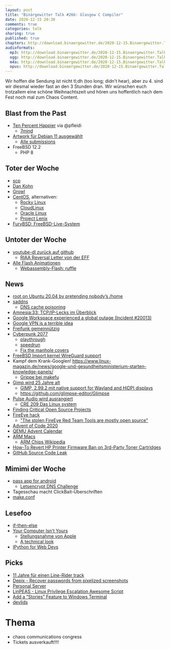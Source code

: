 ```yaml
---
layout: post
title: "Binärgewitter Talk #266: Glasgow C Compiler"
date: 2020-12-15 20:30
comments: true
categories: talk
sharing: true
published: true
chapters: http://download.binaergewitter.de/2020-12-15.Binaergewitter.Talk.266.chapters.txt
audioformats:
  mp3: http://download.binaergewitter.de/2020-12-15.Binaergewitter.Talk.266.mp3
  ogg: http://download.binaergewitter.de/2020-12-15.Binaergewitter.Talk.266.ogg
  m4a: http://download.binaergewitter.de/2020-12-15.Binaergewitter.Talk.266.m4a
  opus: http://download.binaergewitter.de/2020-12-15.Binaergewitter.Talk.266.opus
---
```

Wir hoffen die Sendung ist nicht tl;dh (too long; didn't hear), aber zu 4. sind wir diesmal wieder fast an den 3 Stunden dran.
Wir wünschen euch trotzallem eine schöne Weihnachtszeit und hören uns hoffentlich nach dem Fest noch mal zum Chaos Content.

## Blast from the Past
- [Ten Percent Happier](https://www.tenpercent.com/) via @pfleidi
  * [7mind](https://www.7mind.de/)
- [Artwork für Debian 11 ausgewählt]( https://linuxnews.de/2020/11/artwork-fuer-gnu-linux-debian-11-bullseye-ausgewaehlt/ )
  * [Alle submissions](https://wiki.debian.org/DebianDesktop/Artwork/Bullseye)
- FreeBSD 12.2
  * PHP 8

## Toter der Woche
- [scp]( https://lwn.net/SubscriberLink/835962/2064b65b35d8ee12/ )
- [Dan Kohn]( https://www.linuxfoundation.org/in-memoriam-dan-kohn/ )
- [Growl]( https://www.heise.de/news/Aus-fuer-Growl-Urvater-der-Mitteilungszentrale-wirft-hin-4975595.html )
- [CentOS]( https://centos.rip/ ), alternativen:
  - [Rocky Linux]( https://github.com/hpcng/rocky )
  - [CloudLinux]( https://blog.cloudlinux.com/announcing-open-sourced-community-driven-rhel-fork-by-cloudlinux )
  - [Oracle Linux]( https://www.oracle.com/linux/ )
  - [Project Lenix]( https://www.reddit.com/r/ProjectLenix/ )
- [FuryBSD: FreeBSD-Live-System]( https://www.heise.de/news/FuryBSD-FreeBSD-Live-System-mangels-Unterstuetzung-eingestellt-4950584.html )

## Untoter der Woche
- [youtube-dl zurück auf github]( https://www.engadget.com/github-youtube-dl-aftermath-222301386.html )
  - [RIAA Reversal Letter von der EFF](https://github.com/github/dmca/blob/master/2020/11/2020-11-16-RIAA-reversal-effletter.pdf )
- [Alle Flash Animationen]( https://archive.org/details/softwarelibrary_flash_animation )
  - [Webassembly-Flash: ruffle ]( https://ruffle.rs/ )

## News
- [root on Ubuntu 20.04 by pretending nobody’s /home]( https://securitylab.github.com/research/Ubuntu-gdm3-accountsservice-LPE )
- [saddns](https://www.saddns.net/)
  * [DNS cache poisoning](https://arstechnica.com/information-technology/2020/11/researchers-find-way-to-revive-kaminskys-2008-dns-cache-poisoning-attack/)
- [Amnesia:33: TCP/IP-Lecks im Überblick ](https://www.heise.de/news/Amnesia-33-Sicherheitshinweise-und-Updates-zu-den-TCP-IP-Lecks-im-Ueberblick-4984341.html)
- [Google Workspace experienced a global outage (Incident #20013)](https://status.cloud.google.com/incident/zall/20013 )
- [Google VPN is a terrible idea]( https://protonvpn.com/blog/google-vpn/ )
- [Freifunk gemeinnützig]( https://www.heise.de/news/Bundestag-Freifunk-wird-jetzt-doch-als-gemeinnuetzig-anerkannt-4984612.html )
- [Cyberpunk 2077](https://www.cyberpunk.net/ch/en/ )
  * [playthrough](https://www.youtube.com/watch?v=U0gHi8bGH3o)
  * [speedrun]( https://www.youtube.com/watch?v=jtMeBV85Wdo )
  * [Fix the manhole covers](https://www.change.org/p/the-cyberpunk-developers-fix-the-manhole-covers-in-cyberpunk-2077 )
- [FreeBSD Import kernel WireGuard support](https://svnweb.freebsd.org/base?view=revision&revision=368163 )
- Kampf dem Krank-Googlen! https://www.linux-magazin.de/news/google-und-gesundheitsministerium-starten-knowledge-panels/
  - [Grippe bei makefu]( https://p.krebsco.de/image/012k0p7 )
- [Gimp wird 25 Jahre alt]( https://www.heise.de/news/Freie-Bildbearbeitung-Gimp-wird-25-Jahre-alt-4961575.html )
  * [GIMP, 2.99.2 mit native support for Wayland and HiDPI displays](https://www.gimp.org/news/2020/11/06/gimp-2-99-2-released/)
  * https://github.com/glimpse-editor/Glimpse
- [Pulse Audio wird ausrangiert](https://www.linux-magazin.de/news/fedora-diskutiert-neues-audio-videoframework/)
  * [CRE 209 Das Linux system](https://cre.fm/cre209-das-linux-system)
- [Finding Critical Open Source Projects]( https://opensource.googleblog.com/2020/12/finding-critical-open-source-projects.html )
- [FireEye hack]( https://eu.usatoday.com/story/tech/2020/12/14/fireeye-solarwinds-hack-breach-cybersecurity-attack/6538645002/ )
  - ["The stolen FireEye Red Team Tools are mostly open source"]( https://labs.bishopfox.com/industry-blog/the-stolen-fireeye-red-team-tools-are-mostly-open-source )
- [Advent of Code 2020]( https://adventofcode.com/ )
- [QEMU Advent Calendar](  )
- [ARM Macs](https://www.heise.de/news/Kein-Thunderbolt-4-keine-neue-Webcam-keine-eGPU-Was-den-ARM-Macs-fehlt-4954109.html )
  * [ARM Chips Wikipedia]( https://de.wikipedia.org/wiki/Arm-Architektur )
- [How-To Revert HP Printer Firmware Ban on 3rd-Party Toner Cartridges]( https://kevin.deldycke.com/2020/11/revert-hp-printer-ban-on-third-party-ink-cartridges/ )
- [GitHub Source Code Leak](https://resynth1943.net/articles/github-source-code-leak/ )


## Mimimi der Woche
- [pass app for android](https://twitter.com/l33tname/status/1337133694776172544 )
  * [Letsencrypt DNS Challenge](https://l33tsource.com/blog/2020/12/12/Letsencrypt-dns-challenge/ )
- Tagesschau macht ClickBait-Überschriften
- [make.conf](https://twitter.com/l33tname/status/1333157106376175623 )

## Lesefoo
- [if-then-else]( https://github.com/ericfischer/if-then-else/blob/master/if-then-else.md )
- [Your Computer Isn't Yours ](https://sneak.berlin/20201112/your-computer-isnt-yours/)
  * [Stellungsnahme von Apple](https://www.heise.de/news/Macs-wegen-Serverfehler-lahmgelegt-Apple-aeusserst-sich-zu-Datenschutzbedenken-4961069.html)
  * [A technical look](https://blog.jacopo.io/en/post/apple-ocsp/)
- [IPython for Web Devs]( https://ipythonbook.com/ )

## Picks
- [11 Jahre für einen Line-Rider track]( https://delu.medium.com/i-spent-11-years-working-on-this-line-rider-track-96742fc0b709 )
- [Depix - Recover passwords from pixelized screenshots]( https://github.com/beurtschipper/Depix )
- [Personal Server]( https://github.com/erebe/personal-server )
- [LinPEAS - Linux Privilege Escalation Awesome Script](https://github.com/carlospolop/privilege-escalation-awesome-scripts-suite/tree/master/linPEAS )
- [Add a “Stories” Feature to Windows Terminal](https://github.com/microsoft/terminal/issues/8441 )
- [devlids](https://devlids.com/ )

# Thema
- chaos communications congress
- Tickets ausverkauft!!!!
